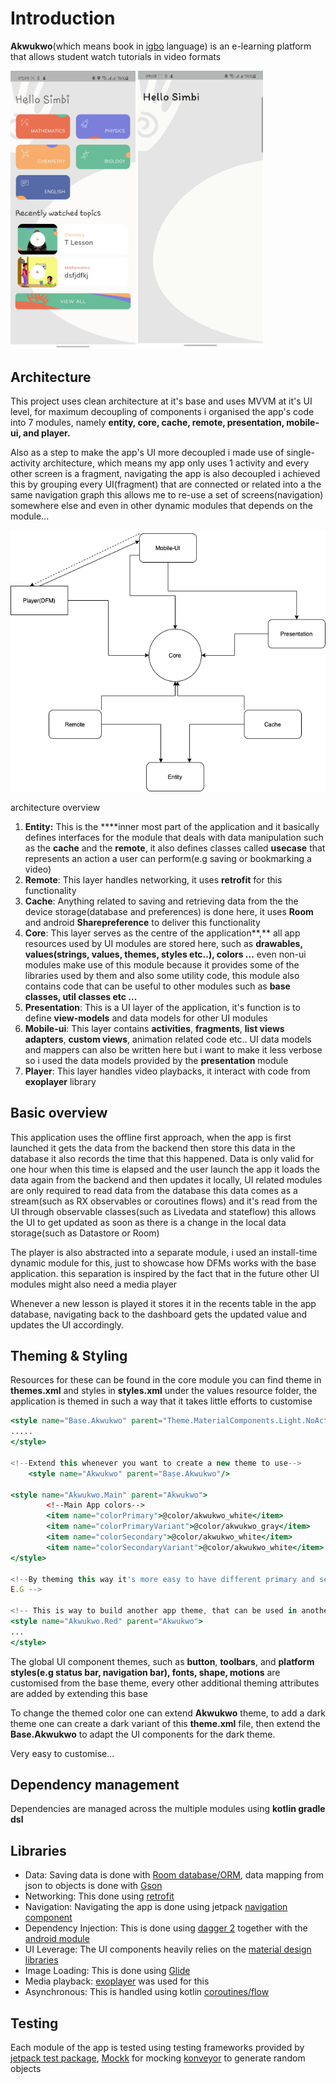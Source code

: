# Introduction

**Akwukwo**(which means book in [igbo](https://en.wikipedia.org/wiki/Igbo_people) language) is an e-learning platform that allows student watch tutorials in video formats 

<img src="screenData/app_ui.jpg" width="200"/>
<img src="screenData/app_features1.gif" width="200"/>

## Architecture

This project uses clean architecture at it's base and uses MVVM at it's UI level, for maximum decoupling of components i organised the app's code into 7 modules, namely **entity, core, cache, remote, presentation, mobile-ui, and player.** 

Also as a step to make the app's UI more decoupled i made use of single-activity architecture, which means my app only uses 1 activity and every other screen is a fragment, navigating the app is also decoupled i achieved this by grouping every UI(fragment) that are connected or related into a the same navigation graph this allows me to re-use a set of screens(navigation) somewhere else and even in other dynamic modules that depends on the module...

 

![screenData/architecture.png](screenData/architecture.png)

architecture overview 

1. **Entity:** This is the ****inner most part of the application and it basically defines interfaces for the module that deals with data manipulation such as the **cache** and the **remote**, it also defines classes called **usecase** that represents an action a user can perform(e.g saving or bookmarking a video)
2. **Remote**: This layer handles networking, it uses **retrofit** for this functionality 
3.  **Cache**: Anything related to saving and retrieving data from the the device storage(database and preferences) is done here, it uses **Room** and android **Sharepreference** to deliver this functionality
4. **Core**: This layer serves as the centre  of the application**,** all app resources used by UI modules are stored here, such  as **drawables, values(strings, values, themes, styles etc..), colors ...** even non-ui modules make use of this module because it provides some of the libraries used by them and also some utility code, this module also contains code that can be useful to other modules such as **base classes, util classes etc ...** 
5. **Presentation**: This is a UI layer of the application, it's function is to define **view-models** and data models for other UI modules
6. **Mobile-ui**: This layer contains **activities**, **fragments**, **list views adapters**, **custom views**, animation related code etc.. UI data models and mappers can also be written here but i want to make it less verbose so i used the data models provided by the **presentation** module
7. **Player**: This layer handles video playbacks, it interact with code from **exoplayer** library

  

## Basic overview

This application uses the offline first approach, when the app is first launched it gets the data from the backend then store this data in the database it also records the time that this happened. Data is only valid for one hour when this time is elapsed and the user launch the app it loads the data again from the backend and then updates it locally, UI related modules are only required to read data from the database this data comes as a stream(such as RX observables or coroutines flows) and it's read from the UI through observable classes(such as Livedata and stateflow) this allows the UI to get updated as soon as there is a change in the local data storage(such as Datastore or Room)

The player is also abstracted into a separate module, i used an install-time dynamic module for this, just to showcase how DFMs works with the base application. this separation is inspired by the fact that in the future other UI modules might also need a media player

Whenever a new lesson is played it stores it in the recents table in the app database, navigating back to the dashboard gets the updated value and updates the UI accordingly.

## Theming & Styling

Resources for these can be found in the core module you can find theme in **themes.xml** and styles in **styles.xml** under the values resource folder, the application is themed in such a way that it takes little efforts to customise

```jsx
<style name="Base.Akwukwo" parent="Theme.MaterialComponents.Light.NoActionBar">
.....
</style>

<!--Extend this whenever you want to create a new theme to use-->
    <style name="Akwukwo" parent="Base.Akwukwo"/>

<style name="Akwukwo.Main" parent="Akwukwo">
        <!--Main App colors-->
        <item name="colorPrimary">@color/akwukwo_white</item>
        <item name="colorPrimaryVariant">@color/akwukwo_gray</item>
        <item name="colorSecondary">@color/akwukwo_white</item>
        <item name="colorSecondaryVariant">@color/akwukwo_white</item>
</style>

<!--By theming this way it's more easy to have different primary and secondary colors
E.G -->

<!-- This is way to build another app theme, that can be used in another activity or fragment-->
<style name="Akwukwo.Red" parent="Akwukwo">
...
</style>
```

The global UI component themes, such as **button**, **toolbars**, and **platform styles(e.g status bar, navigation bar), fonts, shape, motions** are customised from the base theme, every other additional theming attributes are added by extending this base

To change the themed color one can extend **Akwukwo** theme, to add a dark theme one can create a dark variant of this **theme.xml** file, then extend the **Base.Akwukwo** to adapt the UI components for the dark theme.

Very easy to customise...

## Dependency management

Dependencies are managed across the multiple modules using **kotlin gradle dsl**

## Libraries

- Data: Saving data is done with [Room database/ORM](https://developer.android.com/training/data-storage/room), data mapping from json to objects is done with [Gson](https://github.com/google/gson)
- Networking: This done using [retrofit](https://square.github.io/retrofit/)
- Navigation: Navigating the app is done using jetpack [navigation component](https://developer.android.com/guide/navigation)
- Dependency Injection: This is done using [dagger 2](https://dagger.dev/) together with the [android module](https://github.com/google/dagger)
- UI Leverage: The UI components heavily relies on the [material design libraries](https://material.io/components?platform=android)
- Image Loading: This is done using [Glide](https://github.com/bumptech/glide)
- Media playback: [exoplayer](https://exoplayer.dev/) was used for this
- Asynchronous: This is handled using kotlin [coroutines/flow](https://github.com/Kotlin/kotlinx.coroutines)

## Testing

Each module of the app is tested using testing frameworks provided by [jetpack test package](https://developer.android.com/jetpack/androidx/releases/test#1.3.0), [Mockk](https://mockk.io/) for mocking [konveyor](https://github.com/Vacxe/Konveyor) to generate random objects
